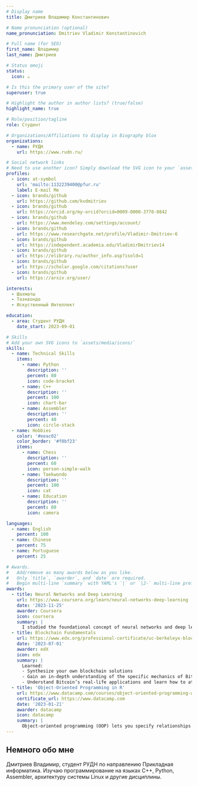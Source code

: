 ```yaml
---
# Display name
title: Дмитриев Владимир Константинович

# Name pronunciation (optional)
name_pronunciation: Dmitriev Vladimir Konstantinovich

# Full name (for SEO)
first_name: Владимир
last_name: Дмитриев

# Status emoji
status:
  icon: ☕️

# Is this the primary user of the site?
superuser: true

# Highlight the author in author lists? (true/false)
highlight_name: true

# Role/position/tagline
role: Студент

# Organizations/Affiliations to display in Biography blox
organizations:
  - name: РУДН
    url: https://www.rudn.ru/

# Social network links
# Need to use another icon? Simply download the SVG icon to your `assets/media/icons/` folder.
profiles:
  - icon: at-symbol
    url: 'mailto:1132239400@pfur.ru'
    label: E-mail Me
  - icon: brands/github
    url: https://github.com/kvdmitriev
  - icon: brands/github
    url: https://orcid.org/my-orcid?orcid=0009-0000-3770-0842
  - icon: brands/github
    url: https://www.mendeley.com/settings/account/
  - icon: brands/github
    url: https://www.researchgate.net/profile/Vladimir-Dmitriev-6
  - icon: brands/github
    url: https://independent.academia.edu/VladimirDmitriev14
  - icon: brands/github
    url: https://elibrary.ru/author_info.asp?isold=1
  - icon: brands/github
    url: https://scholar.google.com/citations?user
  - icon: brands/github
    url: https://arxiv.org/user/

interests:
  - Шахматы
  - Таэквондо
  - Искуственный Интеллект

education:
  - area: Студент РУДН
    date_start: 2023-09-01

# Skills
# Add your own SVG icons to `assets/media/icons/`
skills:
  - name: Technical Skills
    items:
      - name: Python
        description: ''
        percent: 80
        icon: code-bracket
      - name: C++
        description: ''
        percent: 100
        icon: chart-bar
      - name: Assembler
        description: ''
        percent: 40
        icon: circle-stack
  - name: Hobbies
    color: '#eeac02'
    color_border: '#f0bf23'
    items:
      - name: Chess
        description: ''
        percent: 60
        icon: person-simple-walk
      - name: Taekwondo
        description: ''
        percent: 100
        icon: cat
      - name: Education
        description: ''
        percent: 80
        icon: camera

languages:
  - name: English
    percent: 100
  - name: Chinese
    percent: 75
  - name: Portuguese
    percent: 25

# Awards.
#   Add/remove as many awards below as you like.
#   Only `title`, `awarder`, and `date` are required.
#   Begin multi-line `summary` with YAML's `|` or `|2-` multi-line prefix and indent 2 spaces below.
awards:
  - title: Neural Networks and Deep Learning
    url: https://www.coursera.org/learn/neural-networks-deep-learning
    date: '2023-11-25'
    awarder: Coursera
    icon: coursera
    summary: |
      I studied the foundational concept of neural networks and deep learning. By the end, I was familiar with the significant technological trends driving the rise of deep learning; build, train, and apply fully connected deep neural networks; implement efficient (vectorized) neural networks; identify key parameters in a neural network’s architecture; and apply deep learning to your own applications.
  - title: Blockchain Fundamentals
    url: https://www.edx.org/professional-certificate/uc-berkeleyx-blockchain-fundamentals
    date: '2023-07-01'
    awarder: edX
    icon: edx
    summary: |
      Learned:
      - Synthesize your own blockchain solutions
      - Gain an in-depth understanding of the specific mechanics of Bitcoin
      - Understand Bitcoin’s real-life applications and learn how to attack and destroy Bitcoin, Ethereum, smart contracts and Dapps, and alternatives to Bitcoin’s Proof-of-Work consensus algorithm
  - title: 'Object-Oriented Programming in R'
    url: https://www.datacamp.com/courses/object-oriented-programming-with-s3-and-r6-in-r
    certificate_url: https://www.datacamp.com
    date: '2023-01-21'
    awarder: datacamp
    icon: datacamp
    summary: |
      Object-oriented programming (OOP) lets you specify relationships between functions and the objects that they can act on, helping you manage complexity in your code. This is an intermediate level course, providing an introduction to OOP, using the S3 and R6 systems. S3 is a great day-to-day R programming tool that simplifies some of the functions that you write. R6 is especially useful for industry-specific analyses, working with web APIs, and building GUIs.
---
```


## Немного обо мне

Дмитриев Владимир, студент РУДН по направлению Прикладная информатика. Изучаю программирование на языках C++, Python, Assembler, архитектуру системы Linux и другие дисциплины.
